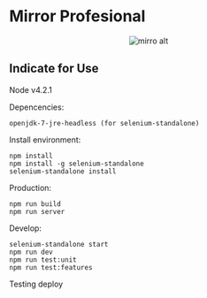 Mirror Profesional
=============

<p align="center"><img src="http://www.toth.cl/toth/img/mirror.png" alt="mirro alt" /></p>

## Indicate for Use ##

Node v4.2.1

Depencencies:
```
openjdk-7-jre-headless (for selenium-standalone)
```

Install environment:
```
npm install
npm install -g selenium-standalone
selenium-standalone install
```

Production:
```
npm run build
npm run server
```

Develop:
```
selenium-standalone start
npm run dev
npm run test:unit
npm run test:features
```

Testing deploy